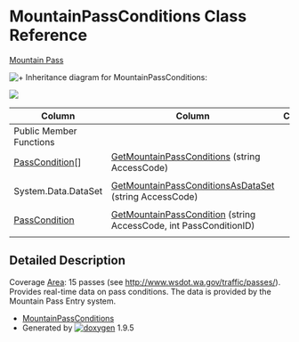 # MountainPassConditions Class Reference

[Mountain Pass](group___mountain_pass.html)

![+](closed.png) Inheritance diagram for MountainPassConditions:

![](class_mountain_pass_conditions.png)

| Column | Column | Column |
| --- | --- | --- |
 | Public Member Functions |  | 
 | [PassCondition](class_pass_condition.html)[] | [GetMountainPassConditions](group___mountain_pass.html#ga65f4351c4a953243a8bdd6aeec81b846) (string AccessCode) | 
 |  |  | 
 | System.Data.DataSet | [GetMountainPassConditionsAsDataSet](group___mountain_pass.html#gadd2528c4dd32f2a2c3298ba5159ca7a1) (string AccessCode) | 
 |  |  | 
 | [PassCondition](class_pass_condition.html) | [GetMountainPassCondition](group___mountain_pass.html#ga4e388b3939a5c3e46341669f24bb9e71) (string AccessCode, int PassConditionID) | 
 |  |  | 


## Detailed Description

Coverage [Area](class_area.html "List of map areas available for traffic alert queries"): 15 passes (see <http://www.wsdot.wa.gov/traffic/passes/>). Provides real-time data on pass conditions. The data is provided by the Mountain Pass Entry system.

* [MountainPassConditions](class_mountain_pass_conditions.html)
* Generated by [![doxygen](doxygen.svg)](https://www.doxygen.org/index.html) 1.9.5

